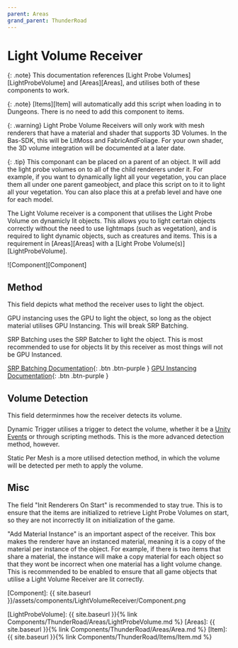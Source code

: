 ```yaml
---
parent: Areas
grand_parent: ThunderRoad
---
```

# Light Volume Receiver

{: .note}
This documentation references [Light Probe Volumes][LightProbeVolume] and [Areas][Areas], and utilises both of these components to work. 

{: .note}
 [Items][Item] will automatically add this script when loading in to Dungeons. There is no need to add this component to items.

{: .warning}
Light Probe Volume Receivers will only work with mesh renderers that have a material and shader that supports 3D Volumes. In the Bas-SDK, this will be LitMoss and FabricAndFoliage. For your own shader, the 3D volume integration will be documented at a later date.

{: .tip}
This componant can be placed on a parent of an object. It will add the light probe volumes on to all of the child renderers under it. For example, if you want to dynamically light all your vegetation, you can place them all under one parent gameobject, and place this script on to it to light all your vegetation. You can also place this at a prefab level and have one for each model. 

The Light Volume receiver is a component that utilises the Light Probe Volume on dynamicly lit objects. This allows you to light certain objects correctly without the need to use lightmaps (such as vegetation), and is required to light dynamic objects, such as creatures and items. This is a requirement in [Areas][Areas] with a [Light Probe Volume(s)][LightProbeVolume].

![Component][Component]

## Method
This field depicts what method the receiver uses to light the object. 

GPU instancing uses the GPU to light the object, so long as the object material utilises GPU Instancing. This will break SRP Batching.

SRP Batching uses the SRP Batcher to light the object. This is most recommended to use for objects lit by this receiver as most things will not be GPU Instanced. 

[SRP Batching Documentation](https://docs.unity3d.com/Manual/SRPBatcher.html){: .btn .btn-purple } [GPU Instancing Documentation](https://docs.unity3d.com/Manual/GPUInstancing.html){: .btn .btn-purple }

## Volume Detection

This field determinmes how the receiver detects its volume.

Dynamic Trigger utilises a trigger to detect the volume, whether it be a [Unity Events](https://docs.unity3d.com/Manual/UnityEvents.html) or through scripting methods. This is the more advanced detection method, however.

Static Per Mesh is a more utilised detection method, in which the volume will be detected per meth to apply the volume. 

## Misc

The field "Init Renderers On Start" is recommended to stay true. This is to ensure that the items are initialized to retrieve Light Probe Volumes on start, so they are not incorrectly lit on initialization of the game.

"Add Material Instance" is an important aspect of the receiver. This box makes the renderer have an instanced material, meaning it is a copy of the material per instance of the object. For example, if there is two items that share a material, the instance will make a copy material for each object so that they wont be incorrect when one material has a light volume change. This is recommended to be enabled to ensure that all game objects that utilise a Light Volume Receiver are lit correctly.

[Component]: {{ site.baseurl }}/assets/components/LightVolumeReceiver/Component.png

[LightProbeVolume]: {{ site.baseurl }}{% link Components/ThunderRoad/Areas/LightProbeVolume.md %}
[Areas]: {{ site.baseurl }}{% link Components/ThunderRoad/Areas/Area.md %}
[Item]: {{ site.baseurl }}{% link Components/ThunderRoad/Items/Item.md %}